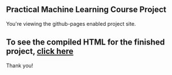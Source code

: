 ## Practical Machine Learning Course Project  
  
You're viewing the github-pages enabled project site.  
  
## To see the compiled HTML for the finished project, [click here](https://shackary.github.io/prac-ml-project/project.html)  
  

Thank you!  
  
    